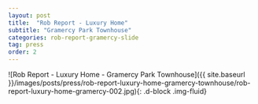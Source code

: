 ```yaml
---
layout: post
title:  "Rob Report - Luxury Home"
subtitle: "Gramercy Park Townhouse"
categories: rob-report-gramercy-slide
tag: press
order: 2
---
```


![Rob Report - Luxury Home - Gramercy Park Townhouse]({{ site.baseurl }}/images/posts/press/rob-report-luxury-home-gramercy-townhouse/rob-report-luxury-home-gramercy-002.jpg){: .d-block .img-fluid}
